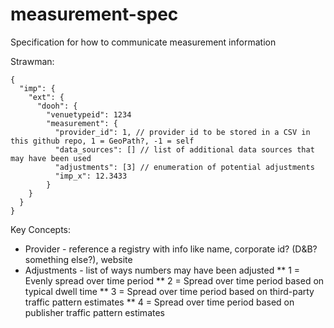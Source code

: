 # measurement-spec
Specification for how to communicate measurement information

Strawman:

```
{
  "imp": {
    "ext": {
      "dooh": {
        "venuetypeid": 1234
        "measurement": {
          "provider_id": 1, // provider id to be stored in a CSV in this github repo, 1 = GeoPath?, -1 = self
          "data_sources": [] // list of additional data sources that may have been used
          "adjustments": [3] // enumeration of potential adjustments
          "imp_x": 12.3433
        }
    }
  }    
}
```

Key Concepts:

* Provider - reference a registry with info like name, corporate id? (D&B? something else?), website
* Adjustments - list of ways numbers may have been adjusted
** 1 = Evenly spread over time period
** 2 = Spread over time period based on typical dwell time
** 3 = Spread over time period based on third-party traffic pattern estimates
** 4 = Spread over time period based on publisher traffic pattern estimates
